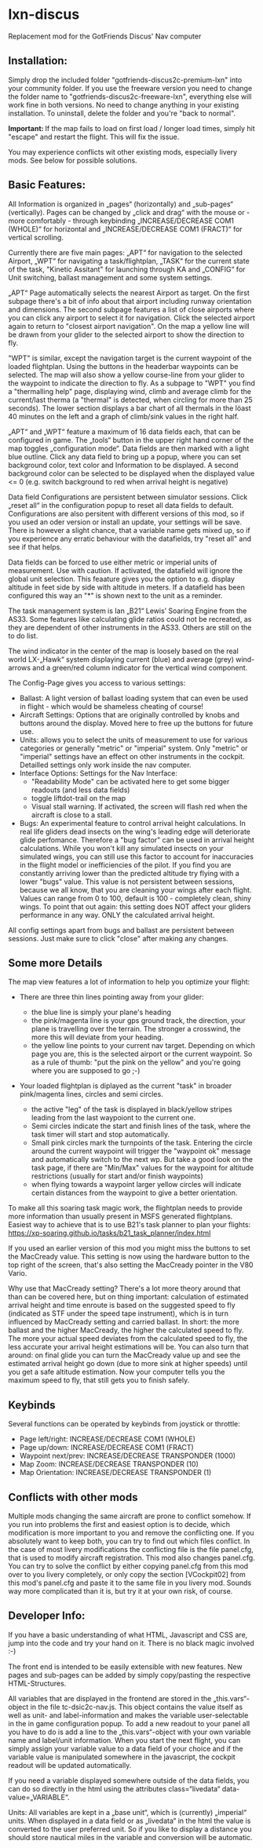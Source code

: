 # lxn-discus
Replacement mod for the GotFriends Discus' Nav computer


<h2>Installation:</h2>

Simply drop the included folder "gotfriends-discus2c-premium-lxn" into your community folder. If you use the freeware version you need to change the folder name to "gotfriends-discus2c-freeware-lxn", everything else will work fine in both versions. No need to change anything in your existing installation. To uninstall, delete the folder and you're "back to normal". 

<b>Important: </b>If the map fails to load on first load / longer load times, simply hit "escape" and restart the flight. This will fix the issue.

You may experience conflicts wit other existing mods, especially livery mods. See below for possible solutions.

<h2>Basic Features:</h2>

All Information is organized in „pages“ (horizontally) and „sub-pages“ (vertically). Pages can be changed by „click and drag“ with the mouse or - more comfortably - through keybinding „INCREASE/DECREASE COM1 (WHOLE)“ for horizontal and „INCREASE/DECREASE COM1 (FRACT)“ for vertical scrolling.

Currently there are five main pages: „APT“ for navigation to the selected Airport, „WPT“ for navigating a task/flightplan, „TASK“ for the current state of the task, "Kinetic Assitant" for launching through KA and „CONFIG“ for Unit switching, ballast management and some system settings. 

„APT“ Page automatically selects the nearest Airport as target. On the first subpage there's a bit of info about that airport including runway orientation and dimensions. The second subpage features a list of close airports where you can click any airport to select it for navigation. Click the selected airport again to return to "closest airport navigation". On the map a yellow line will be drawn from your glider to the selected airport to show the direction to fly.

"WPT" is similar, except the navigation target is the current waypoint of the loaded flightplan. Using the buttons in the headerbar waypoints can be selected. The map will also show a yellow course-line from your glider to the waypoint to indicate the direction to fly. As a subpage to "WPT" you find a "thermalling help" page, displaying wind, climb and average climb for the current/last therma (a "thermal" is detected, when circling for more than 25 seconds). The lower section displays a bar chart of all thermals in the löast 40 minutes on the left and a graph of climb/sink values in the right half.

„APT“ and „WPT“ feature a maximum of 16 data fields each, that can be configured in game. The „tools“ button in the upper right hand corner of the map toggles „configuration mode“. Data fields are then marked with a light blue outline. Click any data field to bring up a popup, where you can set background color, text color and Information to be displayed. A second background color can be selected to be displayed when the displayed value <= 0 (e.g. switch background to red when arrival height is negative)

Data field Configurations are persistent between simulator sessions. Click „reset all“ in the configuration popup to reset all data fields to default. Configurations are also persitent with different versions of this mod, so if you used an oder version or install an update, your settings will be save. There is however a slight chance, that a variable name gets mixed up, so if you experience any erratic behaviour with the datafields, try "reset all" and see if that helps.

Data fields can be forced to use either metric or imperial units of measurement. Use with caution. If activated, the datafield will ignore the global unit selection. This feaature gives you the option to e.g. display altitude in feet side by side with altitude in meters. If a datafield has been configured this way an "*" is shown next to the unit as a reminder. 

The task management system is Ian „B21“ Lewis’ Soaring Engine from the AS33. Some features like calculating glide ratios could not be recreated, as they are dependent of other instruments in the AS33. Others are still on the to do list.

The wind indicator in the center of the map is loosely based on the real world LX-„Hawk“ system displaying current (blue) and average (grey) wind-arrows and a green/red column indicator for the vertical wind component.

The Config-Page gives you access to various settings:

- Ballast: A light version of ballast loading system that can even be used in flight - which would be shameless cheating of course!
- Aircraft Settings: Options that are originally controlled by knobs and buttons around the display. Moved here to free up the buttons for future use.
- Units: allows you to select the units of measurement to use for various categories or generally "metric" or "imperial" system. Only "metric" or "imperial" settings have an effect on other instruments in the cockpit. Detailled settings only work inside the nav computer.
- Interface Options: Settings for the Nav Interface: 
  - "Readability Mode" can be activated here to get some bigger readouts (and less data fields) 
  - toggle liftdot-trail on the map
  - Visual stall warning. If activated, the screen will flash red when the aircraft is close to a stall.
- Bugs: An experimental feature to control arrival height calculations. In real life gliders dead insects on the wing's leading edge will deteriorate glide perfomance. Therefore a "bug factor" can be used in arrival height calculations. While you won't kill any simulated insects on your simulated wings, you can still use this factor to account for inaccuracies in the flight model or inefficiencies of the pilot. If you find you are constantly arriving lower than the predicted altitude try flying with a lower "bugs" value. This value is not persistent between sessions, because we all know, that you are cleaning your wings after each flight. Values can range from 0 to 100, default is 100 - completely clean, shiny wings. To point that out again: this setting does NOT affect your gliders performance in any way. ONLY the calculated arrival height.

All config settings apart from bugs and ballast are persistent between sessions. Just make sure to click "close" after making any changes.

<h2>Some more Details</h2>

The map view features a lot of information to help you optimize your flight:

- There are three thin lines pointing away from your glider:
  - the blue line is simply your plane's heading
  - the pink/magenta line is your gps ground track, the direction, your plane is travelling over the terrain. The stronger a crosswind, the more this will deviate from your heading.
  - the yellow line points to your current nav target. Depending on which page you are, this is the selected airport or the current waypoint. So as a rule of thumb: "put the pink on the yellow" and you're going where you are supposed to go ;-)
  
- Your loaded flightplan is diplayed as the current "task" in broader pink/magenta lines, circles and semi circles.
  - the active "leg" of the task is displayed in black/yellow stripes leading from the last waypoiont to the current one.
  - Semi circles indicate the start and finish lines of the task, where the task timer will start and stop automatically.
  - Small pink circles mark the turnpoints of the task. Entering the circle around the current waypoint will trigger the "waypoint ok" message and automatically switch to the next wp. But take a good look on the task page, if there are "Min/Max" values for the waypoint for altitude restrictions (usually for start and/or finish waypoints)
  - when flying towards a waypoint larger yellow circles will indicate certain distances from the waypoint to give a better orientation.
  
To make all this soaring task magic work, the flightplan needs to provide more information than usually present in MSFS generated flightplans. Easiest way to achieve that is to use B21's task planner to plan your flights: https://xp-soaring.github.io/tasks/b21_task_planner/index.html

If you used an earlier version of this mod you might miss the buttons to set the MacCready value. This setting is now using the hardware button to the top right of the screen, that's also setting the MacCready pointer in the V80 Vario.

Why use that MacCready setting? There's a lot more theory around that than can be covered here, but on thing important: calculation of estimated arrival height and time enroute is based on the suggested speed to fly (indicated as STF under the speed tape instrument), which is in turn influenced by MacCready setting and carried ballast. In short: the more ballast and the higher MacCready, the higher the calculated speed to fly. The more your actual speed deviates from the calculated speed to fly, the less accurate your arrival height estimations will be. You can also turn that around: on final glide you can turn the MacCready value up and see the estimated arrival height go down (due to more sink at higher speeds) until you get a safe altitude estimation. Now your computer tells you the maximum speed to fly, that still gets you to finish safely.


<h2>Keybinds</h2>

Several functions can be operated by keybinds from joystick or throttle:

- Page left/right:    INCREASE/DECREASE COM1 (WHOLE)
- Page up/down:       INCREASE/DECREASE COM1 (FRACT)
- Waypoint next/prev: INCREASE/DECREASE TRANSPONDER (1000)
- Map Zoom:           INCREASE/DECREASE TRANSPONDER (10)
- Map Orientation:    INCREASE/DECREASE TRANSPONDER (1)


<h2>Conflicts with other mods</h2>

Multiple mods changing the same aircraft are prone to conflict somehow. If you run into problems the first and easiest option is to decide, which modification is more important to you and remove the conflicting one. If you absolutely want to keep both, you can try to find out which files conflict. In the case of most livery modifications the conflicting file is the file panel.cfg, that is used to modify aircraft registration. This mod also changes panel.cfg. You can try to solve the conflict by either copying panel.cfg from this mod over to you livery completely, or only copy the section [VCockpit02] from this mod's panel.cfg and paste it to the same file in you livery mod. Sounds way more complicated than it is, but try it at your own risk, of course.

<h2>Developer Info:</h2>

If you have a basic understanding of what HTML, Javascript and CSS are, jump into the code and try your hand on it. There is no black magic involved :-)

The front end is intended to be easily extensible with new features. New pages and sub-pages can be added by simply copy/pasting the respective HTML-Structures.

All variables that are displayed in the frontend are stored in the „this.vars“-object in the file tc-dsic2c-nav.js. This object contains the value itself as well as unit- and label-information and makes the variable user-selectable in the in game configuration popup. To add a new readout to your panel all you have to do is add a line to the „this.vars“-object with your own variable name and label/unit information. When you start the next flight, you can simply assign your variable value to a data field of your choice and if the variable value is manipulated somewhere in the javascript, the cockpit readout will be updated automatically.

If you need a variable displayed somewhere outside of the data fields, you can do so directly in the html using the attributes class=“livedata“ data-value=„VARIABLE“.

Units: All variables are kept in a „base unit“, which is (currently) „imperial“ units. When displayed in a data field or as „livedata“ in the html the value is converted to the user preferred unit. So if you like to display a distance you should store nautical miles in the variable and conversion will be automatic.
